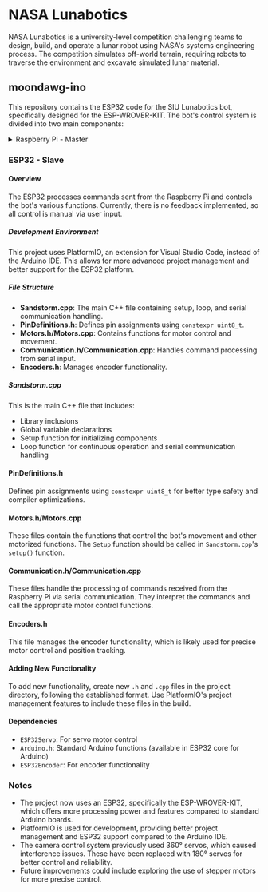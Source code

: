 # NASA Lunabotics

NASA Lunabotics is a university-level competition challenging teams to design, build, and operate a lunar robot using NASA's systems engineering process. The competition simulates off-world terrain, requiring robots to traverse the environment and excavate simulated lunar material.

## moondawg-ino

This repository contains the ESP32 code for the SIU Lunabotics bot, specifically designed for the ESP-WROVER-KIT. The bot's control system is divided into two main components:

<details>
  <summary>Raspberry Pi - Master</summary>
  
  The Raspberry Pi acts as the master controller, managing the ESP32 and communicating with the user. It sends commands to the ESP32 via Serial communication. For more details on the Raspberry Pi side, see the moondawg-ros repository.
  
</details>

### ESP32 - Slave

#### Overview
  
The ESP32 processes commands sent from the Raspberry Pi and controls the bot's various functions. Currently, there is no feedback implemented, so all control is manual via user input.

##### Development Environment

This project uses PlatformIO, an extension for Visual Studio Code, instead of the Arduino IDE. This allows for more advanced project management and better support for the ESP32 platform.

##### File Structure

- **Sandstorm.cpp**: The main C++ file containing setup, loop, and serial communication handling.
- **PinDefinitions.h**: Defines pin assignments using ```constexpr uint8_t```.
- **Motors.h/Motors.cpp**: Contains functions for motor control and movement.
- **Communication.h/Communication.cpp**: Handles command processing from serial input.
- **Encoders.h**: Manages encoder functionality.

##### Sandstorm.cpp

This is the main C++ file that includes:
- Library inclusions
- Global variable declarations
- Setup function for initializing components
- Loop function for continuous operation and serial communication handling

#### PinDefinitions.h

Defines pin assignments using ```constexpr uint8_t``` for better type safety and compiler optimizations.

#### Motors.h/Motors.cpp

These files contain the functions that control the bot's movement and other motorized functions. The ```Setup``` function should be called in ```Sandstorm.cpp```'s ```setup()``` function.

#### Communication.h/Communication.cpp

These files handle the processing of commands received from the Raspberry Pi via serial communication. They interpret the commands and call the appropriate motor control functions.

#### Encoders.h

This file manages the encoder functionality, which is likely used for precise motor control and position tracking.

#### Adding New Functionality

To add new functionality, create new ```.h``` and ```.cpp``` files in the project directory, following the established format. Use PlatformIO's project management features to include these files in the build.

#### Dependencies

- ```ESP32Servo```: For servo motor control
- ```Arduino.h```: Standard Arduino functions (available in ESP32 core for Arduino)
- ```ESP32Encoder```: For encoder functionality

### Notes

- The project now uses an ESP32, specifically the ESP-WROVER-KIT, which offers more processing power and features compared to standard Arduino boards.
- PlatformIO is used for development, providing better project management and ESP32 support compared to the Arduino IDE.
- The camera control system previously used 360° servos, which caused interference issues. These have been replaced with 180° servos for better control and reliability.
- Future improvements could include exploring the use of stepper motors for more precise control.
